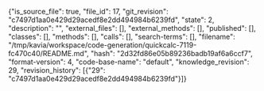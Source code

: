 {"is_source_file": true, "file_id": 17, "git_revision": "c7497d1aa0e429d29acedf8e2dd494984b6239fd", "state": 2, "description": "", "external_files": [], "external_methods": [], "published": [], "classes": [], "methods": [], "calls": [], "search-terms": [], "filename": "/tmp/kavia/workspace/code-generation/quickcalc-7119-fc470c40/README.md", "hash": "2d32fd86e05b89236badb19af6a6ccf7", "format-version": 4, "code-base-name": "default", "knowledge_revision": 29, "revision_history": [{"29": "c7497d1aa0e429d29acedf8e2dd494984b6239fd"}]}